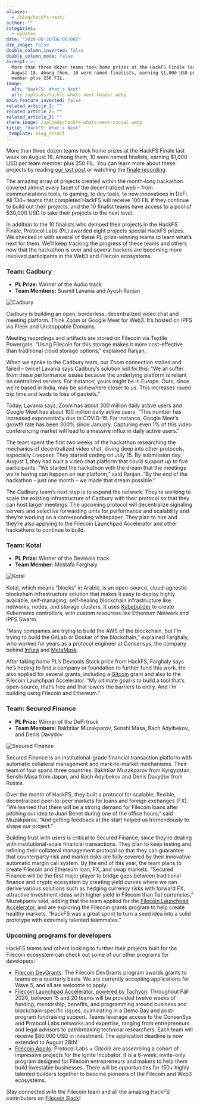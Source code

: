```yaml
---
aliases:
  - /blog/hackfs-next/
author: ""
categories:
  - updates
date: "2020-08-26T06:00:00Z"
dim_image: false
double_column_inverted: false
double_column_mode: false
excerpt: >-
  More than three dozen teams took home prizes at the HackFS Finale last week on
  August 18. Among them, 10 were named finalists, earning $1,000 USD per team
  member plus 250 FIL.
image:
  alt: "HackFS: What's Next"
  url: /uploads/hackfs-whats-next-header.webp
main_feature_inverted: false
related_article_1: ""
related_article_2: ""
related_article_3: ""
share_image: /uploads/hackfs-whats-next-social.webp
title: "HackFS: What's Next"
_template: blog_detail
---
```


More than three dozen teams took home prizes at the HackFS Finale last week on August 18. Among them, 10 were named finalists, earning $1,000 USD per team member plus 250 FIL. You can learn more about these projects by reading [our last post](https://filecoin.io/blog/hackfs-finale/) or watching the [finale recording](https://www.youtube.com/watch?v=GibA0t0z_9w).

The amazing array of projects created within the month-long hackathon covered almost every facet of the decentralized web – from communications tools, to gaming, to dev tools, to new innovations in DeFi. All 130+ teams that completed HackFS will receive 100 FIL if they continue to build out their projects, and the 10 finalist teams have access to a pool of $30,000 USD to take their projects to the next level.

In addition to the 10 finalists who demoed their projects in the HackFS Finale, Protocol Labs (PL) awarded eight projects special HackFS prizes. We checked in with several of these PL prize-winning teams to learn what’s next for them. We’ll keep tracking the progress of these teams and others now that the hackathon is over and several hackers are becoming more involved participants in the Web3 and Filecoin ecosystems.

### Team: Cadbury

- **PL Prize:** Winner of the Audio track
- **Team Members:** Susmit Lavania and Ayush Ranjan

![Cadbury](https://filecoin.io/vintage/images/blog/hfs-cadbury.jpg)

Cadbury is building an open, borderless, decentralized video chat and meeting platform. Think Zoom or Google Meet for Web3. It’s hosted on IPFS via Fleek and Unstoppable Domains.

Meeting recordings and artifacts are stored on Filecoin via Textile Powergate. “Using Filecoin for this storage makes it more cost-effective than traditional cloud storage options,” explained Ranjan.

When we spoke to the Cadbury team, our Zoom connection stalled and failed – twice! Lavania says Cadbury’s solution will fix this: “We all suffer from these performance issues because the underlying platform is reliant on centralized servers. For instance, yours might be in Europe. Ours, since we’re based in India, may be somewhere closer to us. This increases round trip time and leads to loss of packets.”

Today, Lavania says, Zoom has about 300 million daily active users and Google Meet has about 100 million daily active users. “This number has increased exponentially due to COVID-19. For instance, Google Meet’s growth rate has been 300% since January. Capturing even 1% of this video conferencing market will lead to a massive influx in daily active users.”

The team spent the first two weeks of the hackathon researching the mechanics of decentralized video chat, diving deep into other protocols, especially Livepeer. They started coding on July 15. By submission day, August 1, they had built a video chat platform that could support up to five participants. “We started the hackathon with the dream that the meetings we’re having can happen on our platform,” said Ranjan. “By the end of the hackathon – just one month – we made that dream possible.”

The Cadbury team’s next step is to expand the network. They’re working to scale the existing infrastructure of Cadbury with their protocol so that they can host larger meetings. The upcoming protocol will decentralize signaling servers and selective forwarding units for performance and scalability and they’re working on a corresponding whitepaper. They plan to hire and they’re also applying to the Filecoin Launchpad Accelerator and other hackathons to continue to build.

### Team: Kotal

- **PL Prize:** Winner of the Devtools track
- **Team Member:** Mostafa Farghaly

![Kotal](https://filecoin.io/vintage/images/blog/hfs-kotal.jpg)

Kotal, which means “blocks” in Arabic, is an open-source, cloud-agnostic blockchain infrastructure solution that makes it easy to deploy highly available, self-managing, self-healing blockchain infrastructure like networks, nodes, and storage clusters. It uses [Kubebuilder](https://book.kubebuilder.io/) to create Kubernetes controllers, with custom resources like Ethereum Network and IPFS Swarm.

“Many companies are trying to build the AWS of the blockchain, but I’m trying to build the GitLab or Docker of the blockchain,” explained Farghaly, who worked for years as a protocol engineer at Consensys, the company behind [Infura](https://infura.io/) and [MetaMask](https://metamask.io/).

After taking home PL’s Devtools Stack price from HackFS, Farghaly says he’s hoping to find a company or foundation to further fund this work. He also applied for several grants, including a [Gitcoin](https://gitcoin.co/grants/) grant and also to the Filecoin Launchpad Accelerator. “My ultimate goal is to build a tool that’s open-source, that’s free and that lowers the barriers to entry. And I’m building using Filecoin and Ethereum.”

### Team: Secured Finance

- **PL Prize:** Winner of the DeFi track
- **Team Members:** Bakhtiiar Muzakparov, Senshi Masa, Bach Adylbekov, and Denis Davydov

![Secured Finance](https://filecoin.io/vintage/images/blog/hfs-secured-finance.jpg)

Secured Finance is an institutional-grade financial transaction platform with automatic collateral management and mark-to-market mechanisms. Their team of four spans three countries: Bakhtiiar Muzakparov from Kyrgyzstan, Senshi Masa from Japan, and Bach Adylbekov and Denis Davydov from Russia.

Over the month of HackFS, they built a protocol for scalable, flexible, decentralized peer-to-peer markets for loans and foreign exchanges (FX). “We learned that there will be a strong demand for Filecoin loans after pitching our idea to Juan Benet during one of the office hours,” said Muzakparov. “And getting feedback at the start helped us tremendously to shape our project.”

Building trust with users is critical to Secured Finance, since they’re dealing with institutional-scale financial transactions. They plan to keep testing and refining their collateral management protocol so that they can guarantee that counterparty risk and market risks are fully covered by their innovative automatic margin call system. By the end of this year, the team plans to create Filecoin and Ethereum loan, FX, and swap markets. “Secured Finance will be the first major player to bridge gaps between traditional finance and crypto ecosystem by creating yield curves where we can derive various solutions such as hedging currency risks with forward FX, attractive investment ideas with higher yield in Filecoin than fiat currencies,” Muzakparov said, adding that the team applied for the [Filecoin Launchpad Accelerator](https://tachyon.xyz/), and are exploring the Filecoin grants program to help create healthy markets. “HackFS was a great sprint to turn a seed idea into a solid prototype with extremely talented teammates.”

### Upcoming programs for developers

HackFS teams and others looking to further their projects built for the Filecoin ecosystem can check out some of our other programs for developers:

- [Filecoin DevGrants](https://filecoin.io/grants): The Filecoin DevGrants program awards grants to teams on a quarterly basis. We are currently accepting applications for Wave 5, and all are welcome to apply.
- [Filecoin Launchpad Accelerator, powered by Tachyon](https://tachyon.xyz/): Throughout Fall 2020, between 15 and 20 teams will be provided twelve weeks of funding, mentorship, benefits, and programming around business and blockchain-specific issues, culminating in a Demo Day and post-program fundraising support. Teams leverage access to the ConsenSys and Protocol Labs networks and expertise, ranging from entrepreneurs and legal advisors to pathbreaking technical researchers. Each team will receive $80,000 USD in investment. The application deadline is now extended to August 28th!
- [Filecoin Apollo](https://gitcoin.co/blog/apollo/): Protocol Labs + Gitcoin are assembling a cohort of impressive projects for the Ignite Incubator. It is a 6-week, invite-only program designed for Filecoin entrepreneurs and makers to help them build investable businesses. There will be opportunities for 150+ highly talented builders together to become pioneers of the Filecoin and Web3 ecosystems.

Stay connected with the Filecoin team and all the amazing HackFS contributors on [Filecoin Slack](https://filecoin.io/slack)!
